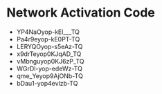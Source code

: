 # Network Activation Code
* YP4NaOyop-kEl___TQ
* Pa4r9eyop-kE0PT-TQ
* LERYQOyop-s5eAz-TQ
* x9drTeyop0KJqAD_TQ
* vMbnguyop0KJ6zP_TQ
* WGrDl-yop-edeWz-TQ
* qme_Yeyop9AjONb-TQ
* bDau1-yop4evlzb-TQ